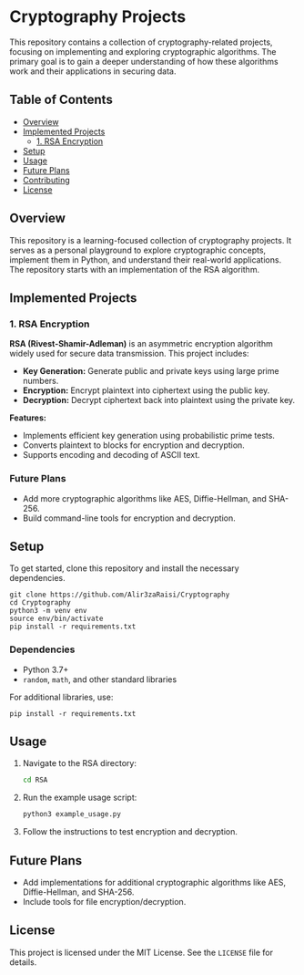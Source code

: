 # Cryptography Projects

This repository contains a collection of cryptography-related projects, focusing on implementing and exploring cryptographic algorithms. The primary goal is to gain a deeper understanding of how these algorithms work and their applications in securing data.

## Table of Contents
- [Overview](#overview)
- [Implemented Projects](#implemented-projects)
  - [1. RSA Encryption](#1-rsa-encryption)
- [Setup](#setup)
- [Usage](#usage)
- [Future Plans](#future-plans)
- [Contributing](#contributing)
- [License](#license)

## Overview
This repository is a learning-focused collection of cryptography projects. It serves as a personal playground to explore cryptographic concepts, implement them in Python, and understand their real-world applications. The repository starts with an implementation of the RSA algorithm.

## Implemented Projects

### 1. RSA Encryption
**RSA (Rivest-Shamir-Adleman)** is an asymmetric encryption algorithm widely used for secure data transmission. This project includes:
- **Key Generation:** Generate public and private keys using large prime numbers.
- **Encryption:** Encrypt plaintext into ciphertext using the public key.
- **Decryption:** Decrypt ciphertext back into plaintext using the private key.

**Features:**
- Implements efficient key generation using probabilistic prime tests.
- Converts plaintext to blocks for encryption and decryption.
- Supports encoding and decoding of ASCII text.

### Future Plans
- Add more cryptographic algorithms like AES, Diffie-Hellman, and SHA-256.
- Build command-line tools for encryption and decryption.

## Setup
To get started, clone this repository and install the necessary dependencies.
```
git clone https://github.com/Alir3zaRaisi/Cryptography
cd Cryptography
python3 -m venv env
source env/bin/activate
pip install -r requirements.txt
```

### Dependencies
- Python 3.7+
- `random`, `math`, and other standard libraries

For additional libraries, use:
```
pip install -r requirements.txt
```

## Usage
1. Navigate to the RSA directory:
    ```bash
    cd RSA
    ```
2. Run the example usage script:
    ```bash
    python3 example_usage.py
    ```
3. Follow the instructions to test encryption and decryption.

## Future Plans
- Add implementations for additional cryptographic algorithms like AES, Diffie-Hellman, and SHA-256.
- Include tools for file encryption/decryption.

## License
This project is licensed under the MIT License. See the `LICENSE` file for details.


